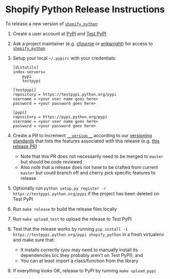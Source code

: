 # Shopify Python Release Instructions

To release a new version of [`shopify_python`](https://pypi.python.org/pypi/shopify_python):

1. Create a user account at [PyPI](https://pypi.python.org/pypi) and [Test PyPI](https://testpypi.python.org/pypi)
2. Ask a project maintainer (e.g. [cfournie](https://github.com/cfournie) or [erikwright](https://github.com/erikwright)) for access to [`shopify_python`](https://pypi.python.org/pypi/shopify_python)
3. Setup your local `~/.pypirc` with your credentials:

    ```
    [distutils]
    index-servers=
        pypi
        testpypi

    [testpypi]
    repository = https://testpypi.python.org/pypi
    username = <your user name goes here>
    password = <your password goes here>

    [pypi]
    repository = https://pypi.python.org/pypi
    username = <your user name goes here>
    password = <your password goes here>
    ```

4. Create a PR to increment [`__version__`](https://github.com/Shopify/shopify_python/blob/release/shopify_python/__init__.py#L10) according to our [versioning standards](https://github.com/Shopify/shopify_python#versioning) that lists the features associated with this release (e.g. [this release PR](https://github.com/Shopify/shopify_python/pull/38))
    - Note that this PR does not necessarily need to be merged to `master` but should be code reviewed
    - Also note that a release does not have to be crafted from current `master` but could branch off and cherry pick specific features to release
5. Optionally run `python setup.py register -r https://testpypi.python.org/pypi` if the project has been deleted on Test PyPI
6. Run `make release` to build the release files locally
7. Run `make upload_test` to upload the release to Test PyPI
8. Test that the release works by running `pip install -i https://testpypi.python.org/pypi shopify_python` in a fresh virtualenv and make sure that:
    - It installs correctly (you may need to manually install its dependencies b/c they probably aren't on Test PyPI); and
    - You can at least import a class/function from the library
9. If everything looks OK, release to PyPI by running `make upload_pypi`